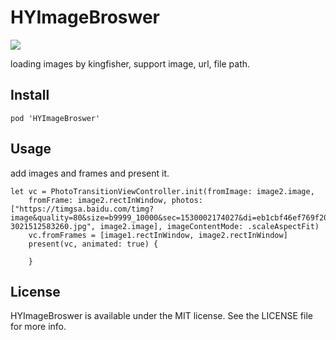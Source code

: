 # HYImageBroswer
![](https://github.com/yansaid/HYImageBrowser/blob/master/image_browser.gif?raw=true)

loading images by kingfisher, support image, url, file path.

## Install
    pod 'HYImageBroswer'
## Usage
add images and frames and present it.
```
let vc = PhotoTransitionViewController.init(fromImage: image2.image,
    fromFrame: image2.rectInWindow, photos: ["https://timgsa.baidu.com/timg?image&quality=80&size=b9999_10000&sec=1530002174027&di=eb1cbf46ef769f20d8cdbdf1879201fb&imgtype=0&src=http%3A%2F%2Fimg.banbaow.com%2Fuploadfile%2F2015%2F0302%2F15%2F20150                       3021512583260.jpg", image2.image], imageContentMode: .scaleAspectFit)
    vc.fromFrames = [image1.rectInWindow, image2.rectInWindow]
    present(vc, animated: true) {

    }
```

## License

HYImageBroswer is available under the MIT license. See the LICENSE file for more info.
